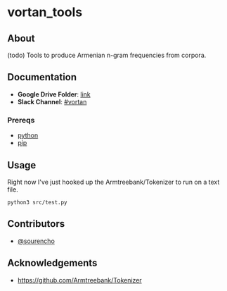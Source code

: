 # vortan_tools
## About

(todo) Tools to produce Armenian n-gram frequencies from corpora.

## Documentation

- **Google Drive Folder**: [link](https://drive.google.com/drive/folders/1f1feyB_po6hS7TFvdvPWZ3Q6dSEDjklQ)
- **Slack Channel**: [#vortan](https://datapointarmenia.slack.com/archives/C01LE2ADLFJ)

### Prereqs

- [python](https://www.python.org/downloads/)
- [pip](https://pypi.org/project/pip/)

## Usage

Right now I've just hooked up the Armtreebank/Tokenizer to run on a text file.
```
python3 src/test.py
```

## Contributors

- [@sourencho](https://github.com/sourencho)

## Acknowledgements

- https://github.com/Armtreebank/Tokenizer

